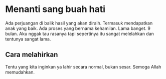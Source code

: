# Menanti sang buah hati

Ada perjuangan di balik hasil yang akan diraih. Termasuk mendapatkan anak yang baik. Ada proses yang bernama kehamilan. Lama banget. 9 bulan. Aku nggak tau rasanya tapi sepertinya itu sangat melelahkan dan tentunya sangat lama.

## Cara melahirkan

Tentu yang kita inginkan ya lahir secara normal, bukan sesar. Semoga Allah memudahkan.